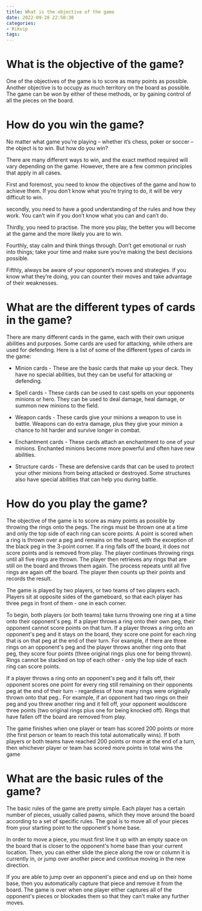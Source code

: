 ```yaml
---
title: What is the objective of the game
date: 2022-09-28 22:50:30
categories:
- Rikvip
tags:
---
```



#  What is the objective of the game?

One of the objectives of the game is to score as many points as possible. Another objective is to occupy as much territory on the board as possible. The game can be won by either of these methods, or by gaining control of all the pieces on the board.

#  How do you win the game?

No matter what game you’re playing – whether it’s chess, poker or soccer – the object is to win. But how do you win?

There are many different ways to win, and the exact method required will vary depending on the game. However, there are a few common principles that apply in all cases.

First and foremost, you need to know the objectives of the game and how to achieve them. If you don’t know what you’re trying to do, it will be very difficult to win.

 secondly, you need to have a good understanding of the rules and how they work. You can’t win if you don’t know what you can and can’t do.

Thirdly, you need to practise. The more you play, the better you will become at the game and the more likely you are to win.

Fourthly, stay calm and think things through. Don’t get emotional or rush into things; take your time and make sure you’re making the best decisions possible.

Fifthly, always be aware of your opponent’s moves and strategies. If you know what they’re doing, you can counter their moves and take advantage of their weaknesses.

#  What are the different types of cards in the game?

There are many different cards in the game, each with their own unique abilities and purposes. Some cards are used for attacking, while others are used for defending. Here is a list of some of the different types of cards in the game:

* Minion cards - These are the basic cards that make up your deck. They have no special abilities, but they can be useful for attacking or defending.

* Spell cards - These cards can be used to cast spells on your opponents minions or hero. They can be used to deal damage, heal damage, or summon new minions to the field.

* Weapon cards - These cards give your minions a weapon to use in battle. Weapons can do extra damage, plus they give your minion a chance to hit harder and survive longer in combat.

* Enchantment cards - These cards attach an enchantment to one of your minions. Enchanted minions become more powerful and often have new abilities.

* Structure cards - These are defensive cards that can be used to protect your other minions from being attacked or destroyed. Some structures also have special abilities that can help you during battle.

#  How do you play the game?

The objective of the game is to score as many points as possible by throwing the rings onto the pegs. The rings must be thrown one at a time and only the top side of each ring can score points. A point is scored when a ring is thrown over a peg and remains on the board, with the exception of the black peg in the 3-point corner. If a ring falls off the board, it does not score points and is removed from play. The player continues throwing rings until all five rings are thrown. The player then retrieves any rings that are still on the board and throws them again. The process repeats until all five rings are again off the board. The player then counts up their points and records the result.

The game is played by two players, or two teams of two players each. Players sit at opposite sides of the gameboard, so that each player has three pegs in front of them - one in each corner.

To begin, both players (or both teams) take turns throwing one ring at a time onto their opponent's peg. If a player throws a ring onto their own peg, their opponent cannot score points on that turn. If a player throws a ring onto an opponent's peg and it stays on the board, they score one point for each ring that is on that peg at the end of their turn. For example, if there are three rings on an opponent's peg and the player throws another ring onto that peg, they score four points (three original rings plus one for being thrown). Rings cannot be stacked on top of each other - only the top side of each ring can score points.

If a player throws a ring onto an opponent's peg and it falls off, their opponent scores one point for every ring still remaining on their opponents peg at the end of their turn - regardless of how many rings were originally thrown onto that peg.. For example, if an opponent had two rings on their peg and you threw another ring and it fell off, your opponent wouldscore three points (two original rings plus one for being knocked off). Rings that have fallen off the board are removed from play.

The game finishes when one player or team has scored 200 points or more (the first person or team to reach this total automatically wins). If both players or both teams have reached 200 points or more at the end of a turn, then whichever player or team has scored more points in total wins the game

#  What are the basic rules of the game?

The basic rules of the game are pretty simple. Each player has a certain number of pieces, usually called pawns, which they move around the board according to a set of specific rules. The goal is to move all of your pieces from your starting point to the opponent's home base.

In order to move a piece, you must first line it up with an empty space on the board that is closer to the opponent's home base than your current location. Then, you can either slide the piece along the row or column it is currently in, or jump over another piece and continue moving in the new direction.

If you are able to jump over an opponent's piece and end up on their home base, then you automatically capture that piece and remove it from the board. The game is over when one player either captures all of the opponent's pieces or blockades them so that they can't make any further moves.